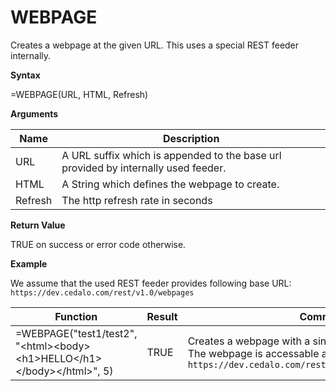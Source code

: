 # WEBPAGE

Creates a webpage at the given URL. This uses a special REST feeder
internally.

**Syntax**

=WEBPAGE(URL, HTML, Refresh)

**Arguments**

| Name    | Description                                                                        |
|---------|------------------------------------------------------------------------------------|
| URL     | A URL suffix which is appended to the base url provided by internally used feeder. |
| HTML    | A String which defines the webpage to create.                                      |
| Refresh | The http refresh rate in seconds                                                   |

**Return Value**

TRUE on success or error code otherwise.

**Example**

We assume that the used REST feeder provides following base URL:
`https://dev.cedalo.com/rest/v1.0/webpages`

<table>
<colgroup>
<col style="width: 80%" />
<col style="width: 5%" />
<col style="width: 15%" />
</colgroup>
<thead>
<tr class="header">
<th>Function</th>
<th>Result</th>
<th>Comment</th>
</tr>
</thead>
<tbody>
<tr class="odd">
<td><div class="line-block">=WEBPAGE("test1/test2",<br />
"&lt;html&gt;&lt;body&gt;<br />
&lt;h1&gt;HELLO&lt;/h1&gt;<br />
&lt;/body&gt;&lt;/html&gt;", 5)</div></td>
<td>TRUE</td>
<td><div class="line-block">Creates a webpage with a single <em>HELLO</em> title.<br />
The webpage is accessable at: <code>https://dev.cedalo.com/rest/v1.0/webpages/test1/test2</code></div></td>
</tr>
</tbody>
</table>
